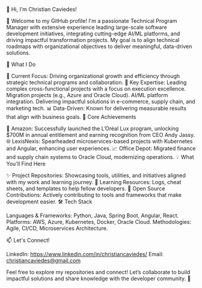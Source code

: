 👋 Hi, I'm Christian Caviedes!

🌟 Welcome to my GitHub profile! I'm a passionate Technical Program Manager with extensive experience leading large-scale software development initiatives, integrating cutting-edge AI/ML platforms, and driving impactful transformation projects. My goal is to align technical roadmaps with organizational objectives to deliver meaningful, data-driven solutions.

🚀 What I Do

💼 Current Focus: Driving organizational growth and efficiency through strategic technical programs and collaboration.
🔧 Key Expertise:
Leading complex cross-functional projects with a focus on execution excellence.
Migration projects (e.g., Azure and Oracle Cloud).
AI/ML platform integration.
Delivering impactful solutions in e-commerce, supply chain, and marketing tech.
📊 Data-Driven: Known for delivering measurable results that align with business goals.
🎯 Core Achievements

🚀 Amazon: Successfully launched the L’Oréal Lux program, unlocking $700M in annual entitlement and earning recognition from CEO Andy Jassy.
🌐 LexisNexis: Spearheaded microservices-based projects with Kubernetes and Angular, enhancing user experiences.
📈 Office Depot: Migrated finance and supply chain systems to Oracle Cloud, modernizing operations.
💡 What You'll Find Here

✨ Project Repositories: Showcasing tools, utilities, and initiatives aligned with my work and learning journey.
📘 Learning Resources: Logs, cheat sheets, and templates to help fellow developers.
🤝 Open Source Contributions: Actively contributing to tools and frameworks that make development easier.
🛠 Tech Stack

Languages & Frameworks: Python, Java, Spring Boot, Angular, React.
Platforms: AWS, Azure, Kubernetes, Docker, Oracle Cloud.
Methodologies: Agile, CI/CD, Microservices Architecture.

📫 Let's Connect!

LinkedIn: https://www.linkedin.com/in/christiancaviedes/
Email: christiancaviedes@gmail.com

Feel free to explore my repositories and connect! Let’s collaborate to build impactful solutions and share knowledge with the developer community. 🚀

